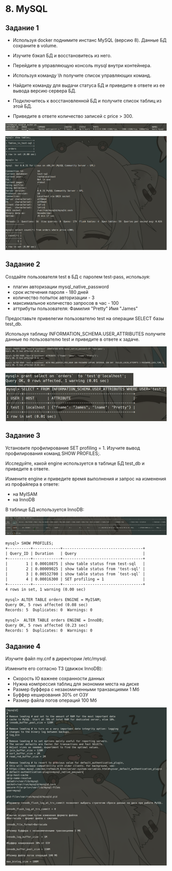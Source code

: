 # 8. MySQL
## Задание 1
- Используя docker поднимите инстанс MySQL (версию 8). Данные БД сохраните в volume.

- Изучите бэкап БД и восстановитесь из него.

- Перейдите в управляющую консоль mysql внутри контейнера.

- Используя команду \h получите список управляющих команд.

- Найдите команду для выдачи статуса БД и приведите в ответе из ее вывода версию сервера БД.

- Подключитесь к восстановленной БД и получите список таблиц из этой БД.

- Приведите в ответе количество записей с price > 300.

![](https://github.com/gemeral68/devops_netology/blob/main/virt-homeworks/06-db-03-mysql/1.png)

![](https://github.com/gemeral68/devops_netology/blob/main/virt-homeworks/06-db-03-mysql/2.png)

## Задание 2
Создайте пользователя test в БД c паролем test-pass, используя:

- плагин авторизации mysql_native_password
- срок истечения пароля - 180 дней
- количество попыток авторизации - 3
- максимальное количество запросов в час - 100
- аттрибуты пользователя:
    Фамилия "Pretty"
    Имя "James"

Предоставьте привелегии пользователю test на операции SELECT базы test_db.

Используя таблицу INFORMATION_SCHEMA.USER_ATTRIBUTES получите данные по пользователю test и приведите в ответе к задаче.

![](https://github.com/gemeral68/devops_netology/blob/main/virt-homeworks/06-db-03-mysql/3.png)

<img src="https://github.com/gemeral68/devops_netology/blob/main/virt-homeworks/06-db-03-mysql/4.png" width="400" height="40">

<img src="https://github.com/gemeral68/devops_netology/blob/main/virt-homeworks/06-db-03-mysql/5.png" width="600" >

## Задание 3
Установите профилирование SET profiling = 1. Изучите вывод профилирования команд SHOW PROFILES;.

Исследуйте, какой engine используется в таблице БД test_db и приведите в ответе.

Измените engine и приведите время выполнения и запрос на изменения из профайлера в ответе:

- на MyISAM
- на InnoDB

В таблице БД используется InnoDB:

![](https://github.com/gemeral68/devops_netology/blob/main/virt-homeworks/06-db-03-mysql/6.png)

```
mysql> SHOW PROFILES;
+----------+------------+-----------------------------------+
| Query_ID | Duration   | Query                             |
+----------+------------+-----------------------------------+
|        1 | 0.00010875 | show table status from test-sql   |
|        2 | 0.00009025 | show table status from 'test-sql' |
|        3 | 0.00532700 | show table status from `test-sql` |
|        4 | 0.00016300 | SET profiling = 1                 |
+----------+------------+-----------------------------------+
4 rows in set, 1 warning (0.00 sec)

mysql> ALTER TABLE orders ENGINE = MyISAM;
Query OK, 5 rows affected (0.08 sec)
Records: 5  Duplicates: 0  Warnings: 0

mysql>  ALTER TABLE orders ENGINE = InnoDB;
Query OK, 5 rows affected (0.23 sec)
Records: 5  Duplicates: 0  Warnings: 0
```
## Задание 4
Изучите файл my.cnf в директории /etc/mysql.

Измените его согласно ТЗ (движок InnoDB):

- Скорость IO важнее сохранности данных
- Нужна компрессия таблиц для экономии места на диске
- Размер буффера с незакомиченными транзакциями 1 Мб
- Буффер кеширования 30% от ОЗУ
- Размер файла логов операций 100 Мб

![](https://github.com/gemeral68/devops_netology/blob/main/virt-homeworks/06-db-03-mysql/8.png)
